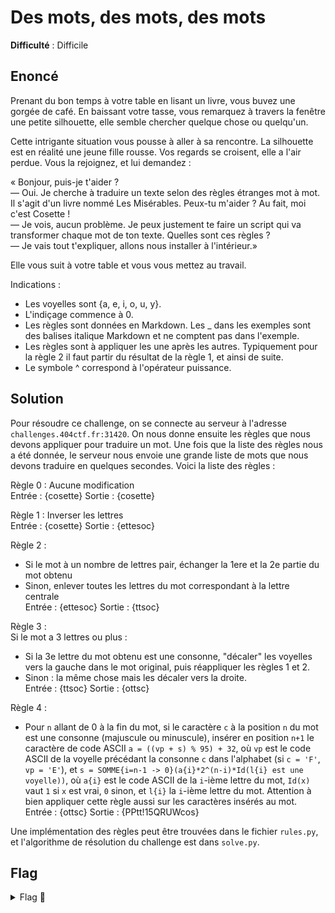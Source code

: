# Des mots, des mots, des mots

**Difficulté** : Difficile

## Enoncé

Prenant du bon temps à votre table en lisant un livre, vous buvez une gorgée de café. En baissant votre tasse, vous remarquez à travers la fenêtre une petite silhouette, elle semble chercher quelque chose ou quelqu'un.

Cette intrigante situation vous pousse à aller à sa rencontre. La silhouette est en réalité une jeune fille rousse. Vos regards se croisent, elle a l'air perdue. Vous la rejoignez, et lui demandez :

« Bonjour, puis-je t'aider ?   
— Oui. Je cherche à traduire un texte selon des règles étranges mot à mot. Il s'agit d'un livre nommé Les Misérables. Peux-tu m'aider ? Au fait, moi c'est Cosette !   
— Je vois, aucun problème. Je peux justement te faire un script qui va transformer chaque mot de ton texte. Quelles sont ces règles ?   
— Je vais tout t'expliquer, allons nous installer à l'intérieur.»

Elle vous suit à votre table et vous vous mettez au travail.

Indications :   
- Les voyelles sont {a, e, i, o, u, y}.   
- L'indiçage commence à 0.   
- Les règles sont données en Markdown. Les _ dans les exemples sont des balises italique Markdown et ne comptent pas dans l'exemple.   
- Les règles sont à appliquer les une après les autres. Typiquement pour la règle 2 il faut partir du résultat de la règle 1, et ainsi de suite.   
- Le symbole ^ correspond à l'opérateur puissance.

## Solution

Pour résoudre ce challenge, on se connecte au serveur à l'adresse `challenges.404ctf.fr:31420`. On nous donne ensuite les règles que nous devons appliquer pour traduire un mot. Une fois que la liste des règles nous a été donnée, le serveur nous envoie une grande liste de mots que nous devons traduire en quelques secondes. Voici la liste des règles :  

Règle 0 : Aucune modification  
Entrée : {cosette}  Sortie : {cosette}

Règle 1 : Inverser les lettres  
Entrée : {cosette}  Sortie : {ettesoc}

Règle 2 :  
- Si le mot à un nombre de lettres pair, échanger la 1ere et la 2e partie du mot obtenu  
- Sinon, enlever toutes les lettres du mot correspondant à la lettre centrale  
Entrée : {ettesoc}  Sortie : {ttsoc}

Règle 3 :  
Si le mot a 3 lettres ou plus :  
- Si la 3e lettre du mot obtenu est une consonne, "décaler" les voyelles vers la gauche dans le mot original, puis réappliquer les règles 1 et 2.  
- Sinon : la même chose mais les décaler vers la droite.  
Entrée : {ttsoc}  Sortie : {ottsc}

Règle 4 :
- Pour `n` allant de 0 à la fin du mot, si le caractère `c` à la position `n` du mot est une consonne (majuscule ou minuscule), insérer en position `n+1` le caractère de code ASCII `a = ((vp + s) % 95) + 32`, où `vp` est le code ASCII de la voyelle précédant la consonne `c` dans l'alphabet (si `c = 'F'`, `vp = 'E'`), et `s = SOMME{i=n-1 -> 0}(a{i}*2^(n-i)*Id(l{i} est une voyelle))`, où `a{i}` est le code ASCII de la `i`-ième lettre du mot, `Id(x)` vaut `1` si `x` est vrai, `0` sinon, et `l{i}` la `i`-ième lettre du mot. Attention à bien appliquer cette règle aussi sur les caractères insérés au mot.  
Entrée : {ottsc}  Sortie : {PPtt!15QRUWcos}

Une implémentation des règles peut être trouvées dans le fichier `rules.py`, et l'algorithme de résolution du challenge est dans `solve.py`.


## Flag

<details>
<summary> Flag 🚩</summary>

```
404CTF{:T]cdeikm_)W_doprsu_nt_;adei}
```
